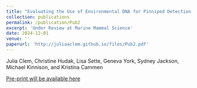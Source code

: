 ```yaml
---
title: "Evaluating the Use of Environmental DNA for Pinniped Detection and Population Genetics at Haulout Sites"
collection: publications
permalink: /publication/Pub2
excerpt: 'Under Review at Marine Mammal Science'
date: 2024-12-01
venue: ''
paperurl: 'http://juliaaclem.github.io/files/Pub2.pdf'
---
```

Julia Clem, Christine Hudak, Lisa Sette, Geneva York, Sydney Jackson, Michael Kinnison, and Kristina Cammen

[Pre-print will be available here](http://juliaaclem.github.io/files/Pub1.pdf)

